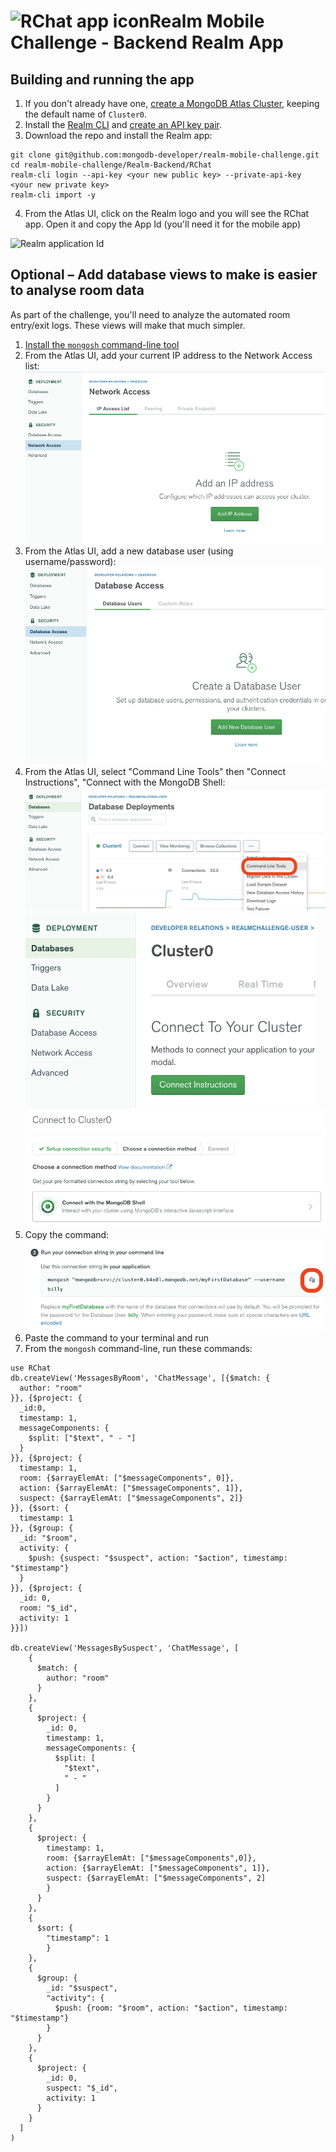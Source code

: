 # ![RChat app icon](https://github.com/realm/RChat/blob/main/assets/RChat%20Icon%20-%2080.png?raw=true)Realm Mobile Challenge - Backend Realm App

## Building and running the app

1. If you don't already have one, [create a MongoDB Atlas Cluster](https://cloud.mongodb.com/), keeping the default name of `Cluster0`.
1. Install the [Realm CLI](https://docs.mongodb.com/realm/deploy/realm-cli-reference) and [create an API key pair](https://docs.atlas.mongodb.com/configure-api-access#programmatic-api-keys).
1. Download the repo and install the Realm app:
```
git clone git@github.com:mongodb-developer/realm-mobile-challenge.git
cd realm-mobile-challenge/Realm-Backend/RChat
realm-cli login --api-key <your new public key> --private-api-key <your new private key>
realm-cli import -y
```
4. From the Atlas UI, click on the Realm logo and you will see the RChat app. Open it and copy the App Id (you'll need it for the mobile app)

![Realm application Id](https://github.com/realm/RChat/blob/main/assets/realm-app-id.png?raw=true)

## Optional – Add database views to make is easier to analyse room data

As part of the challenge, you'll need to analyze the automated room entry/exit logs. These views will make that much simpler.

1. [Install the `mongosh` command-line tool](https://docs.mongodb.com/mongodb-shell/install/)
1. From the Atlas UI, add your current IP address to the Network Access list:
![Add IP Address to the Atlas Network Access list](assets/add-ip-address.png)
1. From the Atlas UI, add a new database user (using username/password):
![Add an Atlas database user](assets/add-database-user.png)
1. From the Atlas UI, select "Command Line Tools" then "Connect Instructions", "Connect with the MongoDB Shell:
![Select Command Line Tools](assets/database-access.png)
![Connect instructions](assets/connect-instructions.png)
![Connect with the MongoDB shell](assets/connect-with-shell.png)
1. Copy the command:
![Copy the command](assets/copy-command.png)
1. Paste the command to your terminal and run
1. From the `mongosh` command-line, run these commands:
```
use RChat
db.createView('MessagesByRoom', 'ChatMessage', [{$match: {
  author: "room"
}}, {$project: {
  _id:0,
  timestamp: 1,
  messageComponents: {
    $split: ["$text", " - "]
  }
}}, {$project: {
  timestamp: 1,
  room: {$arrayElemAt: ["$messageComponents", 0]},
  action: {$arrayElemAt: ["$messageComponents", 1]},
  suspect: {$arrayElemAt: ["$messageComponents", 2]}
}}, {$sort: {
  timestamp: 1
}}, {$group: {
  _id: "$room",
  activity: {
    $push: {suspect: "$suspect", action: "$action", timestamp: "$timestamp"}
  }
}}, {$project: {
  _id: 0,
  room: "$_id",
  activity: 1
}}])

db.createView('MessagesBySuspect', 'ChatMessage', [
    {
      $match: {
        author: "room"
      }
    },
    {
      $project: {
        _id: 0,
        timestamp: 1,
        messageComponents: {
          $split: [
            "$text",
            " - "
          ]
        }
      }
    },
    {
      $project: {
        timestamp: 1,
        room: {$arrayElemAt: ["$messageComponents",0]},
        action: {$arrayElemAt: ["$messageComponents", 1]},
        suspect: {$arrayElemAt: ["$messageComponents", 2]
        }
      }
    },
    {
      $sort: {
        "timestamp": 1
        }
    },
    {
      $group: {
        _id: "$suspect",
        "activity": {
          $push: {room: "$room", action: "$action", timestamp: "$timestamp"}
        }
      }
    },
    {
      $project: {
        _id: 0,
        suspect: "$_id",
        activity: 1
      }
    }
  ]
)
```